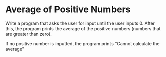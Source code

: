 
# Average of Positive Numbers

Write a program that asks the user for input until the user inputs 0. After this, the program prints the average of the positive numbers (numbers that are greater than zero).

If no positive number is inputted, the program prints "Cannot calculate the average"

